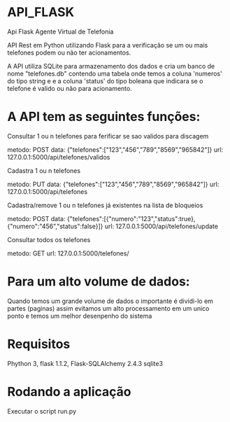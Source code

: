 # API_FLASK
Api Flask Agente Virtual de Telefonia

API Rest em Python utilizando Flask para a verificação se um ou mais telefones podem ou não ter acionamentos.

A API utiliza SQLite para armazenamento dos dados e cria um banco de nome "telefones.db" contendo uma tabela onde temos a coluna 'numeros'
do tipo string e e a coluna 'status' do tipo boleana que indicara se o telefone é valido ou não para acionamento.

# A API tem as seguintes funções:

Consultar 1 ou n telefones para ferificar se sao validos para discagem

metodo:    POST
data:      {"telefones":["123","456","789","8569","965842"]}
url:       127.0.0.1:5000/api/telefones/validos


Cadastra 1 ou n telefones

metodo:    PUT
data:      {"telefones":["123","456","789","8569","965842"]}
url:       127.0.0.1:5000/api/telefones


Cadastra/remove 1 ou n telefones já existentes na lista de bloqueios 

metodo:    POST
data:      {"telefones":[{"numero":"123","status":true},{"numero":"456","status":false}]} 
url:       127.0.0.1:5000/api/telefones/update


Consultar todos os telefones

metodo:    GET
url:       127.0.0.1:5000/telefones/


# Para um alto volume de dados:

Quando temos um grande volume de dados o importante é dividi-lo em partes (paginas)
assim evitamos um alto processamento em um unico ponto e temos um melhor desenpenho 
do sistema

 
# Requisitos

Phython 3,
flask 1.1.2,
Flask-SQLAlchemy 2.4.3
sqlite3
  
# Rodando a aplicação

Executar o script run.py 

